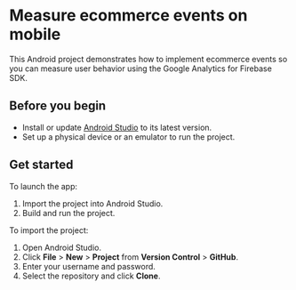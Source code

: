 # Measure ecommerce events on mobile

This Android project demonstrates how to implement ecommerce events so you can measure user behavior using the Google Analytics for Firebase SDK.

## Before you begin

* Install or update [Android Studio](https://developer.android.com/studio) to its latest version.
* Set up a physical device or an emulator to run the project.

## Get started

To launch the app:

1. Import the project into Android Studio.
1. Build and run the project.

To import the project:

1. Open Android Studio.
1. Click **File** > **New** > **Project** from **Version Control** > **GitHub**.
1. Enter your username and password.
1. Select the repository and click **Clone**.
